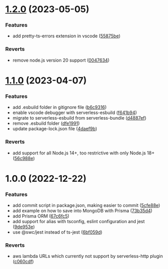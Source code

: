 # [1.2.0](https://github.com/ixartz/Serverless-Boilerplate-Express-TypeScript/compare/v1.1.0...v1.2.0) (2023-05-05)


### Features

* add pretty-ts-errors extension in vscode ([55875be](https://github.com/ixartz/Serverless-Boilerplate-Express-TypeScript/commit/55875be5f6a8e2daa85c27384f6dfd1199b2ce0d))


### Reverts

* remove node.js version 20 support ([0047634](https://github.com/ixartz/Serverless-Boilerplate-Express-TypeScript/commit/004763445d655bf3a24f3b97eeeb50fb9f2e43a7))

# [1.1.0](https://github.com/ixartz/Serverless-Boilerplate-Express-TypeScript/compare/v1.0.0...v1.1.0) (2023-04-07)


### Features

* add .esbuild folder in gitignore file ([b6c9316](https://github.com/ixartz/Serverless-Boilerplate-Express-TypeScript/commit/b6c9316ee0f1fc04781947ffbb50b3a0c693cda8))
* enable vscode debugger with serverless-esbuild ([f641b94](https://github.com/ixartz/Serverless-Boilerplate-Express-TypeScript/commit/f641b94f7526061f02beb85f61cb764ea784d9e4))
* migrate to serverless-esbuild from serverless-bundle ([d4887ef](https://github.com/ixartz/Serverless-Boilerplate-Express-TypeScript/commit/d4887efb122311851614c20f337a8892e6a1ecfd))
* remove .esbuild folder ([dfe1991](https://github.com/ixartz/Serverless-Boilerplate-Express-TypeScript/commit/dfe1991f12edd02f9684fd728ccbf2817e919f78))
* update package-lock.json file ([4daef9b](https://github.com/ixartz/Serverless-Boilerplate-Express-TypeScript/commit/4daef9b545fa6f920d98f4768177d9023833355f))


### Reverts

* add support for all Node.js 14+, too restrictive with only Node.js 18+ ([56c988e](https://github.com/ixartz/Serverless-Boilerplate-Express-TypeScript/commit/56c988ec898e381fd37827bdf3ae164e2f58d279))

# 1.0.0 (2022-12-22)


### Features

* add commit script in package.json, making easier to commit ([5cfe88e](https://github.com/ixartz/Serverless-Boilerplate-Express-TypeScript/commit/5cfe88e87827dcdbba34991b161ebde265e2527c))
* add example on how to save into MongoDB with Prisma ([73b35d4](https://github.com/ixartz/Serverless-Boilerplate-Express-TypeScript/commit/73b35d40a99f0ebadc8856e8e2525b95ac83d588))
* add Prisma ORM ([67c6fc5](https://github.com/ixartz/Serverless-Boilerplate-Express-TypeScript/commit/67c6fc5edaee518b192e04dce9eb38fb8227f390))
* add support for alias with tsconfig, eslint configuration and jest ([9de953e](https://github.com/ixartz/Serverless-Boilerplate-Express-TypeScript/commit/9de953ef8d3eebba3f8554934f90707c0d92b36f))
* use @swc/jest instead of ts-jest ([6bf059d](https://github.com/ixartz/Serverless-Boilerplate-Express-TypeScript/commit/6bf059d7c8b35979b76bfeaea65fdac67aeb7ee6))


### Reverts

* aws lambda URLs which currently not support by serverless-http plugin ([c060cdf](https://github.com/ixartz/Serverless-Boilerplate-Express-TypeScript/commit/c060cdf7afbc0384454bb8d7d350b945892ea54c))
